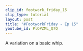 ```yaml
---
clip_id: footwork_friday_15
clip_type: tutorial
layout: post
title: "#FootworkFriday - Ep 15"
youtube_id: PlOPZML_Q7Q
---
```


A variation on a basic whip.